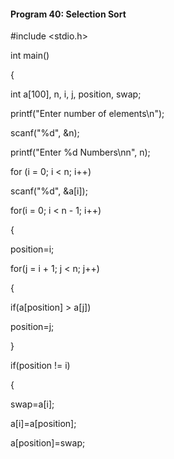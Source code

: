 #### Program 40: Selection Sort

#include <stdio.h>

int main()

{

int a[100], n, i, j, position, swap;

printf("Enter number of elements\n");

scanf("%d", &n);

printf("Enter %d Numbers\nn", n);

for (i = 0; i < n; i++)

scanf("%d", &a[i]);

for(i = 0; i < n - 1; i++)

{

position=i;

for(j = i + 1; j < n; j++)

{

if(a[position] > a[j])

position=j;

}

if(position != i)

{

swap=a[i];

a[i]=a[position];

a[position]=swap;
